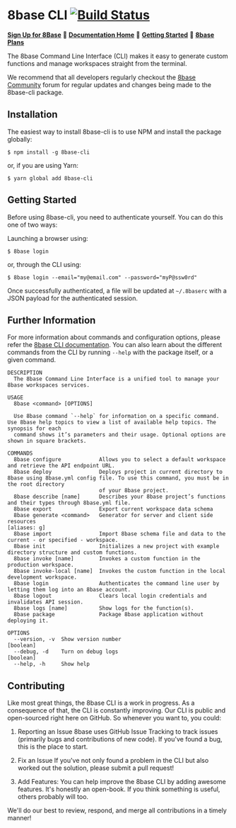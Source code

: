 # 8base CLI  [![Build Status](https://travis-ci.org/8base/cli.svg?branch=master)](https://travis-ci.org/8base/cli)

[**Sign Up for 8Base**](https://app.8base.com)	🤘	[**Documentation Home**](https://docs.8base.com)	📑	[**Getting Started**](https://docs.8base.com/getting-started/quick-start)	🚀	[**8base Plans**](https://www.8base.com/pricing)

The 8base Command Line Interface (CLI) makes it easy to generate custom functions and manage workspaces straight from the terminal.

We recommend that all developers regularly checkout the [8base Community](https://community.8base.com) forum for regular updates and changes being made to the 8base-cli package.

## Installation
The easiest way to install 8base-cli is to use NPM and install the package globally:

```shell
$ npm install -g 8base-cli
```

or, if you are using Yarn:

```shell
$ yarn global add 8base-cli
```

## Getting Started
Before using 8base-cli, you need to authenticate yourself. You can do this one of two ways:

Launching a browser using:

```shell
$ 8base login
```

or, through the CLI using:

```shell
$ 8base login --email="my@email.com" --password="myP@ssw0rd"
```

Once successfully authenticated, a file will be updated at `~/.8baserc` with a JSON payload for the authenticated session.

## Further Information
For more information about commands and configuration options, please refer the [8base CLI documentation](https://docs.8base.com/development-tools/cli). You can also learn about the different commands from the CLI by running `--help` with the package itself, or a given command.

```
DESCRIPTION
  The 8base Command Line Interface is a unified tool to manage your 8base workspaces services.

USAGE
  8base <command> [OPTIONS]

  Use 8base command `--help` for information on a specific command. Use 8base help topics to view a list of available help topics. The synopsis for each
  command shows it’s parameters and their usage. Optional options are shown in square brackets.

COMMANDS
  8base configure            Allows you to select a default workspace and retrieve the API endpoint URL.
  8base deploy               Deploys project in current directory to 8base using 8base.yml config file. To use this command, you must be in the root directory
                             of your 8base project.
  8base describe [name]      Describes your 8base project’s functions and their types through 8base.yml file.
  8base export               Export current workspace data schema
  8base generate <command>   Generator for server and client side resources                                                                       [aliases: g]
  8base import               Import 8base schema file and data to the current - or specified - workspace.
  8base init                 Initializes a new project with example directory structure and custom functions.
  8base invoke [name]        Invokes a custom function in the production workspace.
  8base invoke-local [name]  Invokes the custom function in the local development workspace.
  8base login                Authenticates the command line user by letting them log into an 8base account.
  8base logout               Clears local login credentials and invalidates API session.
  8base logs [name]          Show logs for the function(s).
  8base package              Package 8base application without deploying it.

OPTIONS
  --version, -v  Show version number                                                                                                                 [boolean]
  --debug, -d    Turn on debug logs                                                                                                                  [boolean]
  --help, -h     Show help
```

## Contributing
Like most great things, the 8base CLI is a work in progress. As a consequence of that, the CLI is constantly improving. Our CLI is public and open-sourced right here on GitHub. So whenever you want to, you could:

1. Reporting an Issue
8base uses GitHub Issue Tracking to track issues (primarily bugs and contributions of new code). If you've found a bug, this is the place to start.

2. Fix an Issue
If you've not only found a problem in the CLI but also worked out the solution, please submit a pull request!

3. Add Features:
You can help improve the 8base CLI by adding awesome features. It's honestly an open-book. If you think something is useful, others probably will too.

We'll do our best to review, respond, and merge all contributions in a timely manner!
